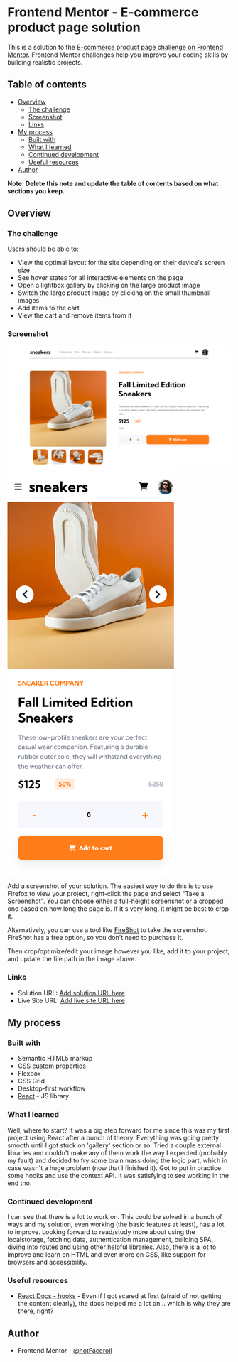# Frontend Mentor - E-commerce product page solution

This is a solution to the [E-commerce product page challenge on Frontend Mentor](https://www.frontendmentor.io/challenges/ecommerce-product-page-UPsZ9MJp6). Frontend Mentor challenges help you improve your coding skills by building realistic projects.

## Table of contents

- [Overview](#overview)
  - [The challenge](#the-challenge)
  - [Screenshot](#screenshot)
  - [Links](#links)
- [My process](#my-process)
  - [Built with](#built-with)
  - [What I learned](#what-i-learned)
  - [Continued development](#continued-development)
  - [Useful resources](#useful-resources)
- [Author](#author)

**Note: Delete this note and update the table of contents based on what sections you keep.**

## Overview

### The challenge

Users should be able to:

- View the optimal layout for the site depending on their device's screen size
- See hover states for all interactive elements on the page
- Open a lightbox gallery by clicking on the large product image
- Switch the large product image by clicking on the small thumbnail images
- Add items to the cart
- View the cart and remove items from it

### Screenshot

![](./design/desktop-screenshot.png)
![](./design/mobile-screenshot.png)

Add a screenshot of your solution. The easiest way to do this is to use Firefox to view your project, right-click the page and select "Take a Screenshot". You can choose either a full-height screenshot or a cropped one based on how long the page is. If it's very long, it might be best to crop it.

Alternatively, you can use a tool like [FireShot](https://getfireshot.com/) to take the screenshot. FireShot has a free option, so you don't need to purchase it. 

Then crop/optimize/edit your image however you like, add it to your project, and update the file path in the image above.



### Links

- Solution URL: [Add solution URL here](https://your-solution-url.com)
- Live Site URL: [Add live site URL here](https://your-live-site-url.com)

## My process

### Built with

- Semantic HTML5 markup
- CSS custom properties
- Flexbox
- CSS Grid
- Desktop-first workflow
- [React](https://reactjs.org/) - JS library


### What I learned

Well, where to start? It was a big step forward for me since this was my first project using React after a bunch of theory. Everything was going pretty smooth until I got stuck on 'gallery' section or so. Tried a couple external libraries and couldn't make any of them work the way I expected (probably my fault) and decided to fry some brain mass doing the logic part, which in case wasn't a huge problem (now that I finished it). Got to put in practice some hooks and use the context API. It was satisfying to see working in the end tho.


### Continued development

I can see that there is a lot to work on. This could be solved in a bunch of ways and my solution, even working (the basic features at least), has a lot to improve. Looking forward to read/study more about using the localstorage, fetching data, authentication management, building SPA, diving into routes and using other helpful libraries. Also, there is a lot to improve and learn on HTML and even more on CSS, like support for browsers and accessibility.


### Useful resources

- [React Docs - hooks](https://reactjs.org/docs/hooks-reference.html#usecontext) - Even if I got scared at first (afraid of not getting the content clearly), the docs helped me a lot on... which is why they are there, right?


## Author

- Frontend Mentor - [@notFaceroll](https://www.frontendmentor.io/profile/notFaceroll)
